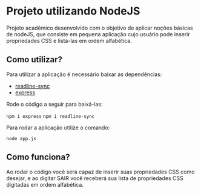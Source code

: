 # Projeto utilizando NodeJS

Projeto acadêmico desenvolvido com o objetivo de aplicar noções básicas de nodeJS, que consiste em pequena aplicação cujo usuário pode inserir propriedades CSS e listá-las em ordem alfabética.

## Como utilizar?
Para utilizar a aplicação é necessário baixar as dependências:                     
- <a href="https://www.npmjs.com/package/readline-sync">readline-sync</a>
- <a href="https://www.npmjs.com/package/express">express</a>

Rode o código a seguir para baixá-las:

<code>npm i express</code>
<code>npm i readline-sync</code>

Para rodar a aplicação utilize o comando:

<code>node app.js</code>

## Como funciona?
Ao rodar o código você será capaz de inserir suas propriedades CSS como desejar, e ao digitar SAIR você receberá sua lista de propriedades CSS digitadas em ordem alfabética.
